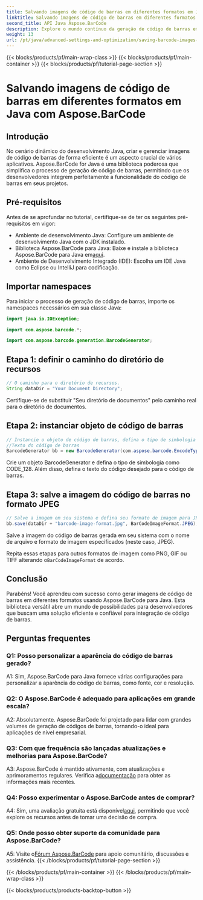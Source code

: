 ```yaml
---
title: Salvando imagens de código de barras em diferentes formatos em Java com Aspose.BarCode
linktitle: Salvando imagens de código de barras em diferentes formatos
second_title: API Java Aspose.BarCode
description: Explore o mundo contínuo da geração de código de barras em Java com Aspose.BarCode. Aprenda a salvar imagens de códigos de barras em diferentes formatos sem esforço.
weight: 13
url: /pt/java/advanced-settings-and-optimization/saving-barcode-images-different-formats/
---
```


{{< blocks/products/pf/main-wrap-class >}}
{{< blocks/products/pf/main-container >}}
{{< blocks/products/pf/tutorial-page-section >}}

# Salvando imagens de código de barras em diferentes formatos em Java com Aspose.BarCode

## Introdução

No cenário dinâmico do desenvolvimento Java, criar e gerenciar imagens de código de barras de forma eficiente é um aspecto crucial de vários aplicativos. Aspose.BarCode for Java é uma biblioteca poderosa que simplifica o processo de geração de código de barras, permitindo que os desenvolvedores integrem perfeitamente a funcionalidade do código de barras em seus projetos.

## Pré-requisitos

Antes de se aprofundar no tutorial, certifique-se de ter os seguintes pré-requisitos em vigor:

- Ambiente de desenvolvimento Java: Configure um ambiente de desenvolvimento Java com o JDK instalado.
-  Biblioteca Aspose.BarCode para Java: Baixe e instale a biblioteca Aspose.BarCode para Java em[aqui](https://releases.aspose.com/barcode/java/).
- Ambiente de Desenvolvimento Integrado (IDE): Escolha um IDE Java como Eclipse ou IntelliJ para codificação.

## Importar namespaces

Para iniciar o processo de geração de código de barras, importe os namespaces necessários em sua classe Java:

```java
import java.io.IOException;

import com.aspose.barcode.*;

import com.aspose.barcode.generation.BarcodeGenerator;
```

## Etapa 1: definir o caminho do diretório de recursos

```java
// O caminho para o diretório de recursos.
String dataDir = "Your Document Directory";
```

Certifique-se de substituir "Seu diretório de documentos" pelo caminho real para o diretório de documentos.

## Etapa 2: instanciar objeto de código de barras

```java
// Instancie o objeto de código de barras, defina o tipo de simbologia para code128 e defina o
//Texto do código de barras
BarcodeGenerator bb = new BarcodeGenerator(com.aspose.barcode.EncodeTypes.CODE_128, "1234567");
```

Crie um objeto BarcodeGenerator e defina o tipo de simbologia como CODE_128. Além disso, defina o texto do código desejado para o código de barras.

## Etapa 3: salve a imagem do código de barras no formato JPEG

```java
// Salve a imagem em seu sistema e defina seu formato de imagem para JPEG
bb.save(dataDir + "barcode-image-format.jpg", BarCodeImageFormat.JPEG);
```

Salve a imagem do código de barras gerada em seu sistema com o nome de arquivo e formato de imagem especificados (neste caso, JPEG).

 Repita essas etapas para outros formatos de imagem como PNG, GIF ou TIFF alterando o`BarCodeImageFormat` de acordo.

## Conclusão

Parabéns! Você aprendeu com sucesso como gerar imagens de código de barras em diferentes formatos usando Aspose.BarCode para Java. Esta biblioteca versátil abre um mundo de possibilidades para desenvolvedores que buscam uma solução eficiente e confiável para integração de código de barras.

## Perguntas frequentes

### Q1: Posso personalizar a aparência do código de barras gerado?

A1: Sim, Aspose.BarCode para Java fornece várias configurações para personalizar a aparência do código de barras, como fonte, cor e resolução.

### Q2: O Aspose.BarCode é adequado para aplicações em grande escala?

A2: Absolutamente. Aspose.BarCode foi projetado para lidar com grandes volumes de geração de códigos de barras, tornando-o ideal para aplicações de nível empresarial.

### Q3: Com que frequência são lançadas atualizações e melhorias para Aspose.BarCode?

 A3: Aspose.BarCode é mantido ativamente, com atualizações e aprimoramentos regulares. Verifica a[documentação](https://reference.aspose.com/barcode/java/) para obter as informações mais recentes.

### Q4: Posso experimentar o Aspose.BarCode antes de comprar?

 A4: Sim, uma avaliação gratuita está disponível[aqui](https://releases.aspose.com/), permitindo que você explore os recursos antes de tomar uma decisão de compra.

### Q5: Onde posso obter suporte da comunidade para Aspose.BarCode?

 A5: Visite o[Fórum Aspose.BarCode](https://forum.aspose.com/c/barcode/13) para apoio comunitário, discussões e assistência.
{{< /blocks/products/pf/tutorial-page-section >}}

{{< /blocks/products/pf/main-container >}}
{{< /blocks/products/pf/main-wrap-class >}}

{{< blocks/products/products-backtop-button >}}
